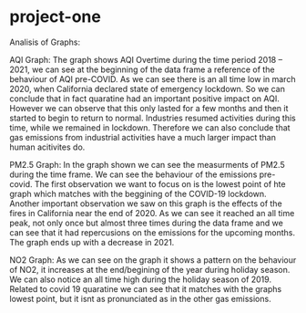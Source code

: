 # project-one
Analisis of Graphs:

AQI Graph:
The graph shows AQI Overtime during the time period 2018 – 2021, we can see at the beginning of the data frame a reference of the behaviour of AQI pre-COVID. 
As we can see there is an all time low  in march 2020, when California declared state of emergency lockdown. So we can conclude that in fact quaratine had an important positive impact on AQI. However we can observe that this only lasted for a few months and then it started to begin to return to normal. Industries resumed activities during this time, while we remained in lockdown. Therefore we can also conclude that gas emissions from industrial activities have a much larger impact than human acitivites do. 

PM2.5 Graph:
In the graph shown we can see the measurments of PM2.5 during the time frame. We can see the behaviour of the emissions pre-covid. The first observation we want to focus on is the lowest point of hte graph which matches with the beggining of the COVID-19 lockdown. Another important observation we saw on this graph is the effects of the fires in California near the end of 2020. As we can see it reached an all time peak, not only once but almost three times during the data frame and we can see that it had repercusions on the emissions for the upcoming months. The graph ends up with a decrease in 2021. 

NO2 Graph: 
As we can see on the graph it shows a pattern on the behaviour of NO2, it increases at the end/begining of the year during holiday season. We can also notice an all time high during the holiday season of 2019. Related to covid 19 quaratine we can see that it matches with the graphs lowest point, but it isnt as pronunciated as in the other gas emissions. 
